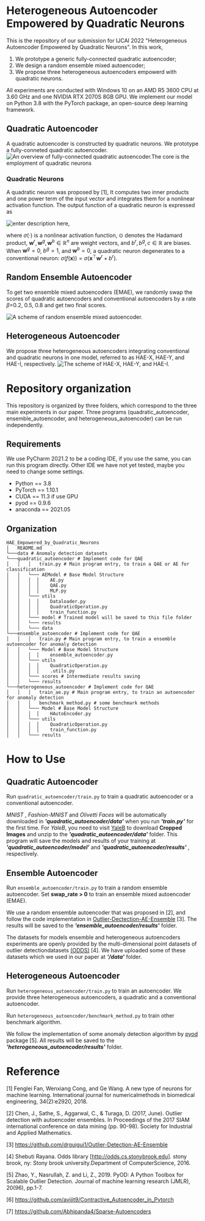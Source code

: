 # Heterogeneous Autoencoder Empowered by Quadratic Neurons
This is the repository of our submission for IJCAI 2022 "Heterogeneous Autoencoder Empowered by Quadratic Neurons". In this work,

1. We prototype a generic  fully-connected quadratic autoencoder;
2. We design a random ensemble mixed autoencoder;
3. We propose three heterogeneous autoencoders empowerd with quadratic neurons.

All experiments are conducted with Windows 10 on an AMD R5 3600 CPU at 3.60 GHz and one NVIDIA RTX 2070S 8GB GPU. We implement our model on Python 3.8 with the PyTorch package, an open-source deep learning framework.  

## Quadratic Autoencoder
A quadratic autoencoder is constructed by quadratic neurons. We prototype a fully-conneted quadratic autoencoder.
![An  overview  of  fully-connected  quadratic  autoencoder.The core is the employment of quadratic neurons](https://raw.githubusercontent.com/asdvfghg/image/master/小书匠/1641001696436.png)
### Quadratic Neurons
A quadratic neuron was proposed by [1], It computes two inner products  and  one  power  term  of  the  input  vector  and  integrates them for a nonlinear activation function. The output function of a quadratic neuron is expressed as 

![enter description here](https://raw.githubusercontent.com/asdvfghg/image/master/小书匠/1641001696385.png),

where $\sigma(\cdot)$ is a nonlinear activation function, $\odot$ denotes the Hadamard product, $\boldsymbol{w}^r,\boldsymbol{w}^g, \boldsymbol{w}^b\in\mathbb{R}^n$ are weight vectors, and $b^r, b^g, c\in\mathbb{R}$ are biases. When $\boldsymbol{w}^g=0$, $b^g=1$, and $\boldsymbol{w}^b=0$, a quadratic neuron degenerates to a conventional neuron:  $\sigma(f(\boldsymbol{x}))= \sigma(\boldsymbol{x}^\top\boldsymbol{w}^{r}+b^{r})$. 
## Random Ensemble Autoencoder
To get two ensemble mixed autoencoders (EMAE), we randomly swap the scores of quadratic autoencoders and conventional autoencoders by a rate $\beta$=0.2, 0.5, 0.8 and get two final scores.

![A scheme of random ensemble mixed autoencoder.](https://raw.githubusercontent.com/asdvfghg/image/master/小书匠/1641001696437.png)


## Heterogeneous Autoencoder
We propose three heterogeneous autoencoders integrating conventional  and  quadratic  neurons  in  one  model,  referred  to  as HAE-X, HAE-Y, and HAE-I, respectively.
![The scheme of HAE-X, HAE-Y, and HAE-I.](https://raw.githubusercontent.com/asdvfghg/image/master/小书匠/1641001696444.png)

# Repository organization
This repository is organized by three folders, which correspond to the three main experiments in our paper. Three programs (quadratic_autoencoder, ensemble_autoencoder, and heterogeneous_autoencoder) can be run independently.
## Requirements
We use PyCharm 2021.2 to be a coding IDE, if you use the same, you can run this program directly. Other IDE we have not yet tested, maybe you need to change some settings.
* Python == 3.8
* PyTorch == 1.10.1
* CUDA == 11.3 if use GPU
* pyod == 0.9.6
* anaconda == 2021.05
 
## Organization
```
HAE_Empowered_by_Quadratic_Neurons
│   README.md
└───data # Anomaly detection datasets  
└───quadratic_autoencoder # Implement code for QAE
│   │   │   train.py # Main program entry, to train a QAE or AE for classification
│   │   └─── AEModel # Base Model Structure
│   │	│  │	AE.py
│   │	│  │	QAE.py
│   │	│  │	MLP.py
│   │   └─── utils
│   │	│  │	Dataloader.py
│   │	│  │	QuadraticOperation.py
│   │	│  │	train_function.py
│   │   └─── model # Trained model will be saved to this file folder
│   │   └─── results 
│   │   └─── data
└───ensemble_autoencoder # Implement code for QAE
│   │   │   train.py # Main program entry, to train a ensemble autoencoder for anomaly detection
│   │   └─── Model # Base Model Structure
│   │	│  │	ensemble_autoencoder.py
│   │   └─── utils
│   │	│  │	QuadraticOperation.py
│   │	│  │	.utils.py
│   │   └─── scores # Intermediate results saving
│   │   └─── results 
└───heterogeneous_autoencoder # Implement code for QAE
│   │   │   train_ae.py # Main program entry, to train an autoencoder for anomaly detection
│   │   │   benchmark_method.py # some benchmark methods
│   │   └─── Model # Base Model Structure
│   │	│  │	HAutoEncoder.py
│   │   └─── utils
│   │	│  │	QuadraticOperation.py
│   │	│  │	train_function.py
│   │   └─── results 
```

# How to Use
## Quadratic Autoencoder
Run  ```quadratic_autoencoder/train.py``` to train a quadratic autoencoder or a conventional autoencoder. 

*MNIST* , *Fashion-MNIST* and *Olivetti Faces* will be automatically downloaded in ***'quadratic_autoencoder/data'*** when you run ***'train.py'*** for the first time. For *YaleB*, you need to visit [YaleB](http://vision.ucsd.edu/~leekc/ExtYaleDatabase/ExtYaleB.html) to download **Cropped Images**  and unzip to the ***'quadratic_autoencoder/data'***  folder. This program will save the models and results of your training at ***'quadratic_autoencoder/model'*** and ***'quadratic_autoencoder/results'*** , respectively.
## Ensemble Autoencoder
Run ```ensemble_autoencoder/train.py``` to train a random ensemble autoencoder. Set **swap_rate > 0** to train an ensemble mixed autoencoder (EMAE). 

We use a random ensemble autoencoder that was proposed in [2], and follow the code implementation in [Outlier-Dectection-AE-Ensemble](https://github.com/drguigui1/Outlier-Detection-AE-Ensemble) [3].  The results will be saved to the ***'ensemble_autoencoder/results'*** folder.

The datasets for models ensemble and heterogeneous autoencoders experiments are openly provided by the multi-dimensional point datasets of outlier detectiondatasets [(ODDS)](http://odds.cs.stonybrook.edu/) [4]. We have uploaded some of these datasets which we used in our paper at ***'/data'*** folder.


 
## Heterogeneous Autoencoder
Run ```heterogeneous_autoencoder/train.py``` to train an autoencoder. We provide three heterogeneous autoencoders, a quadratic and a conventional autoencoder. 

 Run ```heterogeneous_autoencoder/benchmark_method.py``` to train other benchmark algorithm.


We follow the implementation of some anomaly detection algorithm by [pyod](https://github.com/yzhao062/pyod) package [5].   All results will be saved to the ***'heterogeneous_autoencoder/results'*** folder.



# Reference
[1] Fenglei Fan, Wenxiang Cong, and Ge Wang. A new type of neurons for machine learning. International journal for numericalmethods in biomedical engineering, 34(2):e2920, 2018.

[2] Chen, J., Sathe, S., Aggarwal, C., & Turaga, D. (2017, June). Outlier detection with autoencoder ensembles. In Proceedings of the 2017 SIAM international conference on data mining (pp. 90-98). Society for Industrial and Applied Mathematics.

[3] https://github.com/drguigui1/Outlier-Detection-AE-Ensemble

[4] Shebuti Rayana.  Odds library [http://odds.cs.stonybrook.edu]. stony brook, ny:  Stony brook university.Department of ComputerScience, 2016.

[5] Zhao, Y., Nasrullah, Z. and Li, Z., 2019. PyOD: A Python Toolbox for Scalable Outlier Detection. Journal of machine learning research (JMLR), 20(96), pp.1-7.

[6] https://github.com/avijit9/Contractive_Autoencoder_in_Pytorch

[7] https://github.com/Abhipanda4/Sparse-Autoencoders
